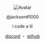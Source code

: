 <p align="center">  
  <img src="https://i.imgur.com/mlv0ioJ.gif" alt="Avatar">
</p>
<p align="center">
    @jackson#1000
<p align="center">
i code a lil
<p align="center">
</p>
<p align="center">
<a href="http://discord.gg/esex">discord</a>
    ・
    <a href="https://github.com/jpasjax">github</a>
</p>

<p align="center">  
